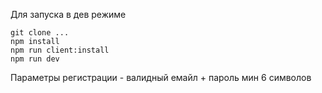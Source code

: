 Для запуска в дев режиме
```
git clone ...
npm install
npm run client:install
npm run dev
```
Параметры регистрации - валидный емайл + пароль мин 6 символов